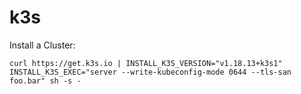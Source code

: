 # k3s

Install a Cluster:

```
curl https://get.k3s.io | INSTALL_K3S_VERSION="v1.18.13+k3s1" INSTALL_K3S_EXEC="server --write-kubeconfig-mode 0644 --tls-san foo.bar" sh -s -
```
